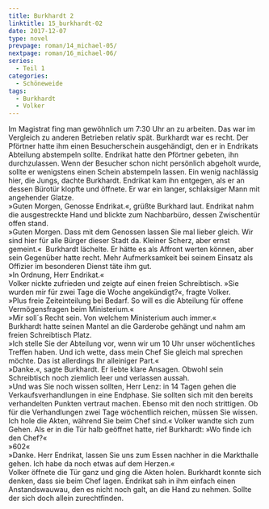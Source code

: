 ```yaml
---
title: Burkhardt 2
linktitle: 15_burkhardt-02
date: 2017-12-07
type: novel
prevpage: roman/14_michael-05/
nextpage: roman/16_michael-06/
series:
  - Teil 1 
categories:
  - Schöneweide
tags:
  - Burkhardt
  - Volker
---
```


Im Magistrat fing man gewöhnlich um 7:30 Uhr an zu arbeiten. Das war im Vergleich zu anderen Betrieben relativ spät. Burkhardt war es recht. Der Pförtner hatte ihm einen Besucherschein ausgehändigt, den er in Endrikats Abteilung abstempeln sollte. Endrikat hatte den Pförtner gebeten, ihn durchzulassen.  Wenn der Besucher schon nicht persönlich abgeholt wurde, sollte er wenigstens einen Schein abstempeln lassen. Ein wenig nachlässig hier, die Jungs, dachte Burkhardt. Endrikat kam ihn entgegen, als er an dessen Bürotür klopfte und öffnete. Er war ein langer, schlaksiger Mann mit angehender Glatze.  
»Guten Morgen, Genosse Endrikat.«, grüßte Burkhard laut. Endrikat nahm die ausgestreckte Hand und blickte zum Nachbarbüro, dessen Zwischentür offen stand.   
»Guten Morgen. Dass mit dem Genossen lassen Sie mal lieber gleich. Wir sind hier für alle Bürger dieser Stadt da. Kleiner Scherz, aber ernst gemeint.«    Burkhardt lächelte. Er hätte es als Affront werten können, aber sein Gegenüber hatte recht. Mehr Aufmerksamkeit bei seinem Einsatz als Offizier im besonderen Dienst täte ihm gut.   
»In Ordnung, Herr Endrikat.«   
Volker nickte zufrieden und zeigte auf einen freien Schreibtisch. »Sie wurden mir für zwei Tage die Woche angekündigt?«, fragte Volker.   
»Plus freie Zeiteinteilung bei Bedarf. So will es die Abteilung für offene Vermögensfragen beim Ministerium.«   
»Mir soll´s Recht sein. Von welchem Ministerium auch immer.«   
Burkhardt hatte seinen Mantel an die Garderobe gehängt und nahm am freien Schreibtisch Platz.   
»Ich stelle Sie der Abteilung vor, wenn wir um 10 Uhr unser wöchentliches Treffen haben. Und ich wette, dass mein Chef Sie gleich mal sprechen möchte. Das ist allerdings Ihr alleiniger Part.«   
»Danke.«, sagte Burkhardt. Er liebte klare Ansagen. Obwohl sein Schreibtisch noch ziemlich leer und verlassen aussah.   
»Und was Sie noch wissen sollten, Herr Lenz: in 14 Tagen gehen die Verkaufsverhandlungen in eine Endphase. Sie sollten sich mit den bereits verhandelten Punkten vertraut machen. Ebenso mit den noch strittigen. Ob für die Verhandlungen zwei Tage wöchentlich reichen, müssen Sie wissen. Ich hole die Akten, während Sie beim Chef sind.« Volker wandte sich zum Gehen. Als er in die Tür halb geöffnet hatte, rief Burkhardt: »Wo finde ich den Chef?«   
»602«   
»Danke. Herr Endrikat, lassen Sie uns zum Essen nachher in die Markthalle gehen. Ich habe da noch etwas auf dem Herzen.«   
Volker öffnete die Tür ganz und ging die Akten holen. Burkhardt konnte sich denken, dass sie beim Chef lagen. Endrikat sah in ihm einfach einen Anstandswauwau, den es nicht noch galt, an die Hand zu nehmen. Sollte der sich doch allein zurechtfinden.